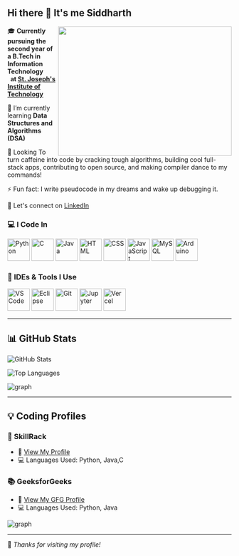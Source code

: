 ## Hi there 👋 It's me Siddharth



<img align="right" width="390" height="290" src="https://camo.githubusercontent.com/7cab7453b50c32be4c3605a42cb5e509644666999796555e759d06a9facf6b4a/68747470733a2f2f63646e2e6472696262626c652e636f6d2f75736572732f323133313939332f73637265656e73686f74732f343934383733362f74686f75676874776f726b732d6769665f6472696262626c652e676966" />
 
🎓 **Currently pursuing the second year of a B.Tech in Information Technology\
      &nbsp; at [St. Joseph's Institute of Technology](https://stjosephstechnology.ac.in/)**  

📘 I’m currently learning **Data Structures and Algorithms (DSA)**  

🚀 Looking To turn caffeine into code by cracking tough algorithms, building cool full-stack apps, contributing to open source, and making compiler dance to my commands!

⚡ Fun fact: I write pseudocode in my dreams and wake up debugging it. 

🔗 Let's connect on [LinkedIn](https://www.linkedin.com/in/your-siddharth2006/)  


### 💻 I Code In

<p align="left">
  <img src="https://cdn.jsdelivr.net/gh/devicons/devicon/icons/python/python-original.svg" width="50" height="50" alt="Python" />
  <img src="https://img.icons8.com/?size=100&id=40670&format=png&color=000000" width="50"  height="50" alt="C" />
  <img src="https://cdn.jsdelivr.net/gh/devicons/devicon/icons/java/java-original.svg" width="50" height="50" alt="Java" />
  <img src="https://cdn.jsdelivr.net/gh/devicons/devicon/icons/html5/html5-original.svg" width="50" height="50" alt="HTML" />
  <img src="https://cdn.jsdelivr.net/gh/devicons/devicon/icons/css3/css3-original.svg" width="50" height="50" alt="CSS" />
  <img src="https://cdn.jsdelivr.net/gh/devicons/devicon/icons/javascript/javascript-original.svg" width="50" height="50" alt="JavaScript" />
  <img src="https://img.icons8.com/?size=100&id=UFXRpPFebwa2&format=png&color=000000" width="50" height="50" alt="MySQL" />
  <img src="https://upload.wikimedia.org/wikipedia/commons/8/87/Arduino_Logo.svg" width="50" height="50" alt="Arduino" />
</p>



### 🧰 IDEs & Tools I Use

<p align="left">
  <img src="https://cdn.jsdelivr.net/gh/devicons/devicon/icons/vscode/vscode-original.svg" width="50" height="50" alt="VS Code" />
  <img src="https://cdn.jsdelivr.net/gh/devicons/devicon/icons/eclipse/eclipse-original.svg" width="50" height="50" alt="Eclipse" />
  <img src="https://cdn.jsdelivr.net/gh/devicons/devicon/icons/git/git-original.svg" width="50" height="50" alt="Git" />
  <img src="https://img.icons8.com/?size=100&id=J0SgMWzAxqFj&format=png&color=000000" width="50" height="50" alt="Jupyter" />
  <img src="https://img.icons8.com/?size=100&id=2xFS7aynbwiR&format=png&color=12B886" height="50" width="50" alt="Vercel" />
</p>

---

## 📊 GitHub Stats

<p align="left">
  <img src="https://github-readme-stats.vercel.app/api?username=codeXsidd&show_icons=true&theme=radical" alt="GitHub Stats" />
</p>

<p align="left">
  <img src="https://github-readme-stats.vercel.app/api/top-langs/?username=codeXsidd&layout=compact&theme=radical" alt="Top Languages" />
</p>

<p align="left">
  <img src="https://github-readme-activity-graph.vercel.app/graph?username=codeXsidd&bg_color=1f1e20&color=d35fcb&line=5abc4e&point=676565&area=true&hide_border=true" alt="graph" />
</p>

---

## 💡 Coding Profiles

### 🧠 SkillRack
- 🔗 [View My Profile](https://www.skillrack.com/faces/resume.xhtml?id=493823&key=siddharth2006)
- 💻 Languages Used: Python, Java,C

### 📚 GeeksforGeeks
- 🔗 [View My GFG Profile](https://www.geeksforgeeks.org/user/siddhartekma/)
- 💻 Languages Used: Python, Java
<p align="left">
  <img src="https://gfgstatscard.vercel.app/siddhartekma?theme=dark" alt="graph" />
 </p>

---

🌟 *Thanks for visiting my profile!*
